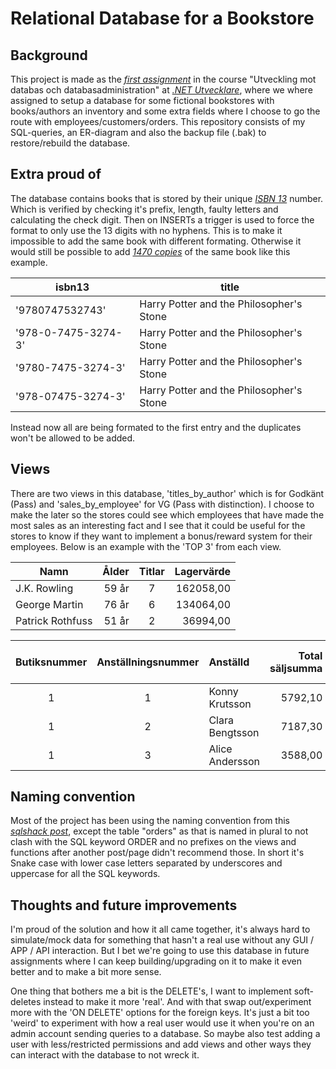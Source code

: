 # Relational Database for a Bookstore

## Background

This project is made as the *[first assignment](/ASSIGNMENT.md)* in the course "Utveckling mot databas och databasadministration" at *[.NET Utvecklare](https://www.iths.se/utbildningar/netutvecklare/)*, where we where assigned to setup a database for some fictional bookstores with books/authors an inventory and some extra fields where I choose to go the route with employees/customers/orders. This repository consists of my SQL-queries, an ER-diagram and also the backup file (.bak) to restore/rebuild the database.



## Extra proud of

The database contains books that is stored by their unique *[ISBN 13](https://isbn-information.com/the-13-digit-isbn.html)* number. Which is verified by checking it's prefix, length, faulty letters and calculating the check digit. Then on INSERTs a trigger is used to force the format to only use the 13 digits with no hyphens. This is to make it impossible to add the same book with different formating. Otherwise it would still be possible to add *[1470 copies](https://chatgpt.com/share/6746f868-c0e0-8013-b9be-2338e77763c1)* of the same book like this example.

| isbn13     | title |
| ----------- | ----------- |
| '9780747532743' | Harry Potter and the Philosopher's Stone |
| '978-0-7475-3274-3' | Harry Potter and the Philosopher's Stone |
| '9780-7475-3274-3' | Harry Potter and the Philosopher's Stone |
| '978-07475-3274-3' | Harry Potter and the Philosopher's Stone |

Instead now all are being formated to the first entry and the duplicates won't be allowed to be added.



## Views

There are two views in this database, 'titles_by_author' which is for Godkänt (Pass) and 'sales_by_employee' for VG (Pass with distinction). I choose to make the later so the stores could see which employees that have made the most sales as an interesting fact and I see that it could be useful for the stores to know if they want to implement a bonus/reward system for their employees. Below is an example with the 'TOP 3' from each view.

| Namn | Ålder | Titlar | Lagervärde |
| -----| -----: | :------: | ----------: |
| J.K. Rowling | 59 år | 7 | 162058,00 |
| George Martin | 76 år | 6 | 134064,00 |
| Patrick Rothfuss | 51 år | 2 | 36994,00 |



| Butiksnummer | Anställningsnummer | Anställd | Total säljsumma | Unika säljtillfällen | Antal sålda böcker |
| :---: | :---: | :------ | ---: | :---: | :---: |
| 1 | 1 | Konny Krutsson | 5792,10 | 10 | 21 |
| 1 | 2 | Clara Bengtsson | 7187,30 | 9 | 23 |
| 1 | 3 | Alice Andersson | 3588,00 | 6 | 12 |



## Naming convention
Most of the project has been using the naming convention from this *[sqlshack post](https://www.sqlshack.com/learn-sql-naming-conventions/)*, except
the table "orders" as that is named in plural to not clash with the SQL keyword ORDER and no prefixes on the views and functions after another post/page didn't recommend those. In short it's Snake case with lower case letters separated by underscores and uppercase for all the SQL keywords.


## Thoughts and future improvements
I'm proud of the solution and how it all came together, it's always hard to simulate/mock data for something that hasn't a real use without any GUI / APP / API interaction. But I bet we're going to use this database in future assignments where I can keep building/upgrading on it to make it even better and to make a bit more sense.

One thing that bothers me a bit is the DELETE's, I want to implement soft-deletes instead to make it more 'real'. And with that swap out/experiment more with the 'ON DELETE' options for the foreign keys. It's just a bit too 'weird' to experiment with how a real user would use it when you're on an admin account sending queries to a database. So maybe also test adding a user with less/restricted permissions and add views and other ways they can interact with the database to not wreck it.